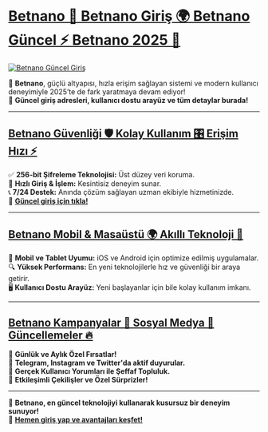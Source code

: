# [Betnano 🚀 Betnano Giriş 🌍 Betnano Güncel ⚡ Betnano 2025 🎯](https://www.betgiris.site)

[![Betnano Güncel Giriş](https://i.ibb.co/whfWjfG3/Betnano-GIRIS.jpg)](https://www.betgiris.site)

🔹 **Betnano**, güçlü altyapısı, hızla erişim sağlayan sistemi ve modern kullanıcı deneyimiyle 2025’te de fark yaratmaya devam ediyor!  
🔗 **Güncel giriş adresleri, kullanıcı dostu arayüz ve tüm detaylar burada!**  

---

## [Betnano Güvenliği 🛡️ Kolay Kullanım 🎛️ Erişim Hızı ⚡](https://www.betgiris.site)

✅ **256-bit Şifreleme Teknolojisi:** Üst düzey veri koruma.  
🚀 **Hızlı Giriş & İşlem:** Kesintisiz deneyim sunar.  
📞 **7/24 Destek:** Anında çözüm sağlayan uzman ekibiyle hizmetinizde.  
🔗 **[Güncel giriş için tıkla!](https://www.betgiris.site)**  

---

## [Betnano Mobil & Masaüstü 🌍 Akıllı Teknoloji 📲](https://www.betgiris.site)

📲 **Mobil ve Tablet Uyumu:** iOS ve Android için optimize edilmiş uygulamalar.  
🔍 **Yüksek Performans:** En yeni teknolojilerle hız ve güvenliği bir araya getirir.  
🖥️ **Kullanıcı Dostu Arayüz:** Yeni başlayanlar için bile kolay kullanım imkanı.  

---

## [Betnano Kampanyalar 🎁 Sosyal Medya 📡 Güncellemeler 🔥](https://www.betgiris.site)

🎁 **Günlük ve Aylık Özel Fırsatlar!**  
📡 **Telegram, Instagram ve Twitter'da aktif duyurular.**  
💬 **Gerçek Kullanıcı Yorumları ile Şeffaf Topluluk.**  
🎯 **Etkileşimli Çekilişler ve Özel Sürprizler!**  

---

🌟 **Betnano, en güncel teknolojiyi kullanarak kusursuz bir deneyim sunuyor!**  
🔗 **[Hemen giriş yap ve avantajları keşfet!](https://www.betgiris.site)**  
